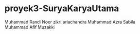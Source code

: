 # proyek3-SuryaKaryaUtama


Muhammad Randi Noor
zikri ariachandra
Muhammad Azra Sabila
Muhammad Afif Muzakki
